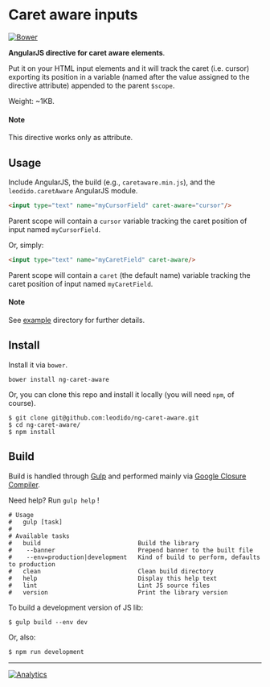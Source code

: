 Caret aware inputs
==================

[![Bower](https://img.shields.io/bower/v/ng-caret-aware.svg?style=flat-square)]()

**AngularJS directive for caret aware elements**.

Put it on your HTML input elements and it will track the caret (i.e. cursor) exporting its position in a variable (named after the value assigned to the directive attribute) appended to the parent `$scope`.

Weight: ~1KB.

#### Note

This directive works only as attribute.

Usage
-----

Include AngularJS, the build (e.g., `caretaware.min.js`), and the `leodido.caretAware` AngularJS module.

```html
<input type="text" name="myCursorField" caret-aware="cursor"/>
```

Parent scope will contain a `cursor` variable tracking the caret position of input named `myCursorField`.

Or, simply:

```html
<input type="text" name="myCaretField" caret-aware/>
```

Parent scope will contain a `caret` (the default name) variable tracking the caret position of input named `myCaretField`.

#### Note

See [example](/example) directory for further details.

Install
-------

Install it via `bower`.

```
bower install ng-caret-aware
```

Or, you can clone this repo and install it locally (you will need `npm`, of course).

```
$ git clone git@github.com:leodido/ng-caret-aware.git
$ cd ng-caret-aware/
$ npm install
```

Build
-----

Build is handled through [Gulp](https://github.com/gulpjs/gulp/) and performed mainly via [Google Closure Compiler](https://github.com/google/closure-compiler).

Need help? Run `gulp help` !

```
# Usage
#   gulp [task]
# 
# Available tasks
#   build                           Build the library 
#    --banner                       Prepend banner to the built file
#    --env=production|development   Kind of build to perform, defaults to production
#   clean                           Clean build directory
#   help                            Display this help text
#   lint                            Lint JS source files
#   version                         Print the library version
```

To build a development version of JS lib:

```
$ gulp build --env dev
```

Or, also:

```
$ npm run development
```

---

[![Analytics](https://ga-beacon.appspot.com/UA-49657176-1/ng-caret-aware)](https://github.com/igrigorik/ga-beacon)
